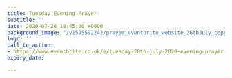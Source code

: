 ```yaml
---
title: Tuesday Evening Prayer
subtitle: ''
date: 2020-07-28 18:45:00 +0000
background_image: "/v1595592242/prayer_eventbrite_website_26thJuly_copy_inyso6.png"
logo: ''
call_to_action:
- https://www.eventbrite.co.uk/e/tuesday-28th-july-2020-evening-prayer-tickets-114649335248
expiry_date: 

---
```

